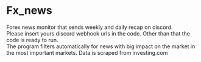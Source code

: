 # Fx_news
Forex news monitor that sends weekly and daily recap on discord.  
Please insert yours discord webhook urls in the code. Other than that the code is ready to run.  
The program filters automatically for news with big impact on the market in the most important markets.
Data is scraped from investing.com

